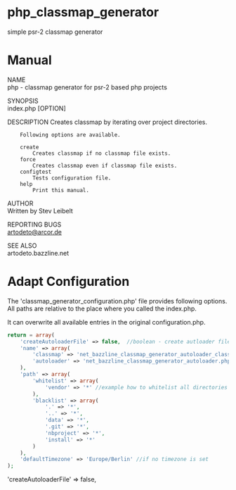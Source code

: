 php_classmap_generator
======================

simple psr-2 classmap generator

Manual
==============
NAME   
        php - classmap generator for psr-2 based php projects   

SYNOPSIS   
        index.php [OPTION]   

DESCRIPTION 
        Creates classmap by iterating over project directories. 

        Following options are available. 

        create
            Creates classmap if no classmap file exists.
        force
            Creates classmap even if classmap file exists.
        configtest
            Tests configuration file.
        help
            Print this manual.
AUTHOR  
        Written by Stev Leibelt  

REPORTING BUGS  
        artodeto@arcor.de  

SEE ALSO  
        artodeto.bazzline.net  

Adapt Configuration
===================

The 'classmap_generator_configuration.php' file provides following options. All paths are relative to the place where you called the index.php.

It can overwrite all available entries in the original configuration.php.

```php
return = array(
    'createAutoloaderFile' => false,  //boolean - create autloader file or not
    'name' => array(
        'classmap' => 'net_bazzline_classmap_generator_autoloader_classmap.php', //string - name of the classmap file
        'autoloader' => 'net_bazzline_classmap_generator_autoloader.php' //string - name of the autoloader file
    ),
    'path' => array(
        'whitelist' => array(
            'vendor' => '*' //example how to whitelist all directories below vendor
        ),
        'blacklist' => array(
            '.' => '*',
            '..' => '*',
            'data' => '*',
            '.git' => '*',
            'nbproject' => '*',
            'install' => '*'
        )
    ),
    'defaultTimezone' => 'Europe/Berlin' //if no timezone is set
);
```
'createAutoloaderFile' => false,